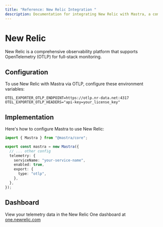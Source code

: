 ```yaml
---
title: "Reference: New Relic Integration "
description: Documentation for integrating New Relic with Mastra, a comprehensive observability platform supporting OpenTelemetry for full-stack monitoring.
---
```


# New Relic

New Relic is a comprehensive observability platform that supports OpenTelemetry (OTLP) for full-stack monitoring.

## Configuration

To use New Relic with Mastra via OTLP, configure these environment variables:

```env
OTEL_EXPORTER_OTLP_ENDPOINT=https://otlp.nr-data.net:4317
OTEL_EXPORTER_OTLP_HEADERS="api-key=your_license_key"
```

## Implementation

Here's how to configure Mastra to use New Relic:

```typescript
import { Mastra } from "@mastra/core";

export const mastra = new Mastra({
  // ... other config
  telemetry: {
    serviceName: "your-service-name",
    enabled: true,
    export: {
      type: "otlp",
    },
  },
});
```

## Dashboard

View your telemetry data in the New Relic One dashboard at [one.newrelic.com](https://one.newrelic.com)
